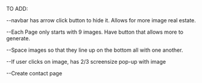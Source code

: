 TO ADD:

--navbar has arrow click button to hide it. Allows for more image real estate.

--Each Page only starts with 9 images. Have button that allows more to generate.

--Space images so that they line up on the bottom all with one another.

--If user clicks on image, has 2/3 screensize pop-up with image

--Create contact page
